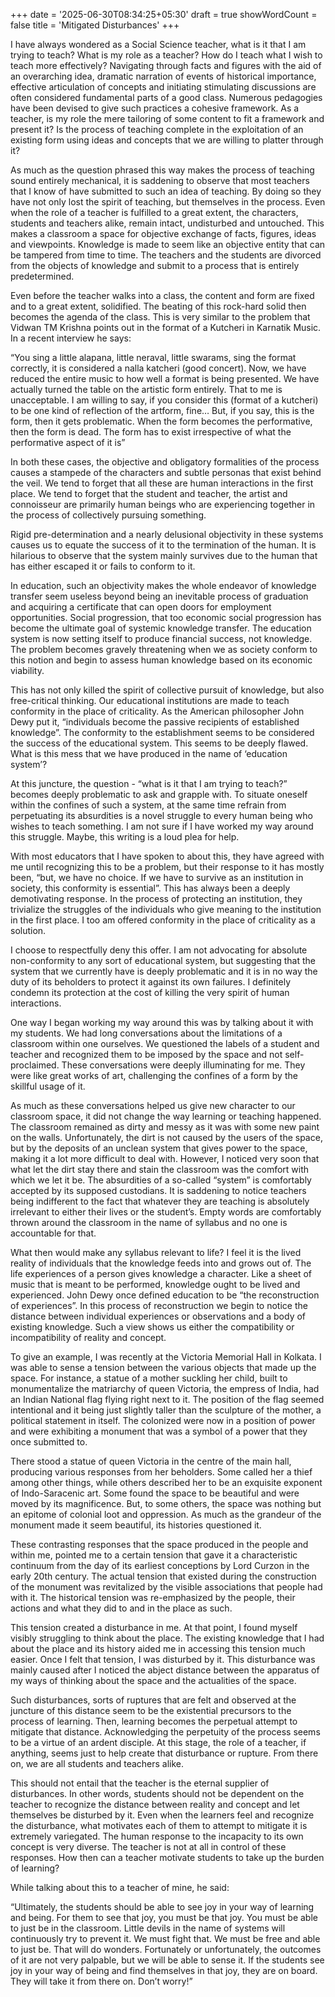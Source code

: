+++
date = '2025-06-30T08:34:25+05:30'
draft = true
showWordCount = false
title = 'Mitigated Disturbances'
+++

I have always wondered as a Social Science teacher, what is it that I am trying to teach? What is my role as a teacher? How do I teach what I wish to teach more effectively? Navigating through facts and figures with the aid of an overarching idea, dramatic narration of events of historical importance, effective articulation of concepts and initiating stimulating discussions are often considered fundamental parts of a good class. Numerous pedagogies have been devised to give such practices a cohesive framework. As a teacher, is my role the mere tailoring of some content to fit a framework and present it? Is the process of teaching complete in the exploitation of an existing form using ideas and concepts that we are willing to platter through it? 

As much as the question phrased this way makes the process of teaching sound entirely mechanical, it is saddening to observe that most teachers that I know of have submitted to such an idea of teaching. By doing so they have not only lost the spirit of teaching, but themselves in the process. Even when the role of a teacher is fulfilled to a great extent, the characters, students and teachers alike, remain intact, undisturbed and untouched. This makes a classroom a space for objective exchange of facts, figures, ideas and viewpoints. Knowledge is made to seem like an objective entity that can be tampered from time to time. The teachers and the students are divorced from the objects of knowledge and submit to a process that is entirely predetermined. 

Even before the teacher walks into a class, the content and form are fixed and to a great extent, solidified. The beating of this rock-hard solid then becomes the agenda of the class. This is very similar to the problem that Vidwan TM Krishna points out in the format of a Kutcheri in Karnatik Music. In a recent interview he says:  

“You sing a little alapana, little neraval, little swarams, sing the format correctly, it is considered a nalla katcheri (good concert). Now, we have reduced the entire music to how well a format is being presented. We have actually turned the table on the artistic form entirely. That to me is unacceptable. I am willing to say, if you consider this (format of a kutcheri) to be one kind of reflection of the artform, fine… But, if you say, this is the form, then it gets problematic. When the form becomes the performative, then the form is dead. The form has to exist irrespective of what the performative aspect of it is”

In both these cases, the objective and obligatory formalities of the process causes a stampede of the characters and subtle personas that exist behind the veil. We tend to forget that all these are human interactions in the first place. We tend to forget that the student and teacher, the artist and connoisseur are primarily human beings who are experiencing together in the process of collectively pursuing something. 

Rigid pre-determination and a nearly delusional objectivity in these systems causes us to equate the success of it to the termination of the human. It is hilarious to observe that the system mainly survives due to the human that has either escaped it or fails to conform to it. 

In education, such an objectivity makes the whole endeavor of knowledge transfer seem useless beyond being an inevitable process of graduation and acquiring a certificate that can open doors for employment opportunities. Social progression, that too economic social progression has become the ultimate goal of systemic knowledge transfer. The education system is now setting itself to produce financial success, not knowledge. The problem becomes gravely threatening when we as society conform to this notion and begin to assess human knowledge based on its economic viability. 

This has not only killed the spirit of collective pursuit of knowledge, but also free-critical thinking. Our educational institutions are made to teach conformity in the place of criticality. As the American philosopher John Dewy put it, “individuals become the passive recipients of established knowledge”. The conformity to the establishment seems to be considered the success of the educational system. This seems to be deeply flawed. What is this mess that we have produced in the name of ‘education system’?

At this juncture, the question - “what is it that I am trying to teach?”  becomes deeply problematic to ask and grapple with. To situate oneself within the confines of such a system, at the same time refrain from perpetuating its absurdities is a novel struggle to every human being who wishes to teach something. I am not sure if I have worked my way around this struggle. Maybe, this writing is a loud plea for help.

With most educators that I have spoken to about this, they have agreed with me until recognizing this to be a problem, but their response to it has mostly been, “but, we have no choice. If we have to survive as an institution in society, this conformity is essential”. This has always been a deeply demotivating response. In the process of protecting an institution, they trivialize the struggles of the individuals who give meaning to the institution in the first place. I too am offered conformity in the place of criticality as a solution.  

I choose to respectfully deny this offer. I am not advocating for absolute non-conformity to any sort of educational system, but suggesting that the system that we currently have is deeply problematic and it is in no way the duty of its beholders to protect it against its own failures. I definitely condemn its protection at the cost of killing the very spirit of human interactions. 

One way I began working my way around this was by talking about it with my students. We had long conversations about the limitations of a classroom within one ourselves. We questioned the labels of a student and teacher and recognized them to be imposed by the space and not self-proclaimed. These conversations were deeply illuminating for me. They were like great works of art, challenging the confines of a form by the skillful usage of it. 

As much as these conversations helped us give new character to our classroom space, it did not change the way learning or teaching happened. The classroom remained as dirty and messy as it was with some new paint on the walls. Unfortunately, the dirt is not caused by the users of the space, but by the deposits of an unclean system that gives power to the space, making it a lot more difficult to deal with. 
However, I noticed very soon that what let the dirt stay there and stain the classroom was the comfort with which we let it be. The absurdities of a so-called “system” is comfortably accepted by its supposed custodians. It is saddening to notice teachers being indifferent to the fact that whatever they are teaching is absolutely irrelevant to either their lives or the student’s. Empty words are comfortably thrown around the classroom in the name of syllabus and no one is accountable for that.

What then would make any syllabus relevant to life? I feel it is the lived reality of individuals that the knowledge feeds into and grows out of. The life experiences of a person gives knowledge a character. Like a sheet of music that is meant to be performed, knowledge ought to be lived and experienced. John Dewy once defined education to be “the reconstruction of experiences”. In this process of reconstruction we begin to notice the distance between individual experiences or observations and a body of existing knowledge. Such a view shows us either the compatibility or incompatibility of reality and concept. 

To give an example, I was recently at the Victoria Memorial Hall in Kolkata. I was able to sense a tension between the various objects that made up the space. For instance, a statue of a mother suckling her child, built to monumentalize the matriarchy of queen Victoria, the empress of India, had an Indian National flag flying right next to it. The position of the flag seemed intentional and it being just slightly taller than the sculpture of the mother, a political statement in itself. The colonized were now in a position of power and were exhibiting a monument that was a symbol of a power that they once submitted to. 

There stood a statue of queen Victoria in the centre of the main hall, producing various responses from her beholders. Some called her a thief among other things, while others described her to be an exquisite exponent of Indo-Saracenic art. Some found the space to be beautiful and were moved by its magnificence. But, to some others, the space was nothing but an epitome of colonial loot and oppression. As much as the grandeur of the monument made it seem beautiful, its histories questioned it. 

These contrasting responses that the space produced in the people and within me, pointed me to a certain tension that gave it a characteristic continuum from the day of its earliest conceptions by Lord Curzon in the early 20th century. The actual tension that existed during the construction of the monument was revitalized by the visible associations that people had with it. The historical tension was re-emphasized by the people, their actions and what they did to and in the place as such.  

This tension created a disturbance in me. At that point, I found myself visibly struggling to think about the place. The existing knowledge that I had about the place and its history aided me in accessing this tension much easier. Once I felt that tension, I was disturbed by it. This disturbance was mainly caused after I noticed the abject distance between the apparatus of my ways of thinking about the space and the actualities of the space.  

Such disturbances, sorts of ruptures that are felt and observed at the juncture of this distance seem to be the existential precursors to the process of learning. Then, learning becomes the perpetual attempt to mitigate that distance. Acknowledging the perpetuity of the process seems to be a virtue of an ardent disciple. At this stage, the role of a teacher, if anything, seems just to help create that disturbance or rupture. From there on, we are all students and teachers alike. 

This should not entail that the teacher is the eternal supplier of disturbances. In other words, students should not be dependent on the teacher to recognize the distance between reality and concept and let themselves be disturbed by it. Even when the learners feel and recognize the disturbance, what motivates each of them to attempt to mitigate it is extremely variegated. The human response to the incapacity to its own concept is very diverse. The teacher is not at all in control of these responses. How then can a teacher motivate students to take up the burden of learning? 

While talking about this to a teacher of mine, he said: 

“Ultimately, the students should be able to see joy in your way of learning and being. For them to see that joy, you must be that joy. You must be able to just be in the classroom. Little devils in the name of systems will continuously try to prevent it. We must fight that. We must be free and able to just be. That will do wonders. Fortunately or unfortunately, the outcomes of it are not very palpable, but we will be able to sense it. If the students see joy in your way of being and find themselves in that joy, they are on board. They will take it from there on. Don’t worry!”   
